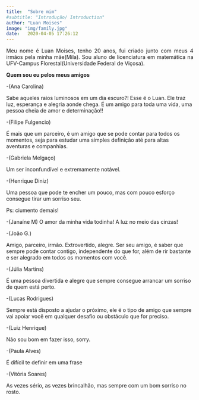```yaml
---
title:  "Sobre mim"
#subtitle: "Introdução/ Introduction"
author: "Luan Moises"
image: "img/family.jpg"
date:   2020-04-05 17:26:12
---
```


<p style="text-align: justify;">
Meu nome é Luan Moises, tenho 20 anos, fui criado junto com meus 4 irmãos pela minha mãe(Mila). Sou aluno de licenciatura em matemática na UFV-Campus Florestal(Universidade Federal de Viçosa).
</p>




**Quem sou eu pelos meus amigos**

<p style="text-align: justify;">


<P> -(Ana Carolina)

Sabe aqueles raios luminosos em um dia escuro?! Esse é o Luan. Ele traz luz, esperança e alegria aonde chega. É um amigo para toda uma vida, uma pessoa cheia de amor e determinação!! <P>



<P>-(Filipe Fulgencio)

É mais que um parceiro, é um amigo que se pode contar para todos os momentos, seja para estudar uma simples definição até para altas aventuras e companhias.<P>


<P>-(Gabriela Melgaço)

Um ser inconfundível e extremamente notável.<P>




<P>-(Henrique Diniz)

Uma pessoa que pode te encher um pouco, mas com pouco esforço consegue tirar um sorriso seu.<P>

<P>Ps: ciumento demais!<P>


<P>-(Janaíne M)
O amor da minha vida todinha! A luz no meio das cinzas!<P> 


<P>-(João G.)

 Amigo, parceiro, irmão. Extrovertido, alegre. Ser seu amigo, é saber que sempre pode contar contigo, independente do que for, além de rir bastante e ser alegrado em todos os momentos com você.<P>


<P>-(Júlia  Martins)

É uma pessoa divertida e alegre que sempre consegue arrancar um sorriso de quem está perto.<P>
 
 <P>-(Lucas Rodrigues)

Sempre está disposto a ajudar o próximo, ele é o tipo de amigo que sempre vai apoiar você em qualquer desafio ou obstáculo que for preciso.<P>

<P>-(Luiz Henrique)

Não sou bom em fazer isso, sorry.<P>





<P>-(Paula Alves)

É difícil te definir em uma frase<P>

 
<P>-(Vitória Soares)

As vezes sério, as vezes brincalhão, mas sempre com um bom sorriso no rosto.<P>





